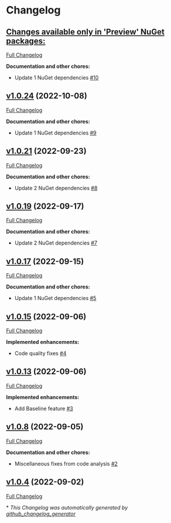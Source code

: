 # Changelog

## [**Changes available only in 'Preview' NuGet packages:**](https://github.com/nanoframework/nanoFramework.Benchmark/tree/HEAD)

[Full Changelog](https://github.com/nanoframework/nanoFramework.Benchmark/compare/v1.0.24...HEAD)

**Documentation and other chores:**

- Update 1 NuGet dependencies [\#10](https://github.com/nanoframework/nanoFramework.Benchmark/pull/10)

## [v1.0.24](https://github.com/nanoframework/nanoFramework.Benchmark/tree/v1.0.24) (2022-10-08)

[Full Changelog](https://github.com/nanoframework/nanoFramework.Benchmark/compare/v1.0.21...v1.0.24)

**Documentation and other chores:**

- Update 1 NuGet dependencies [\#9](https://github.com/nanoframework/nanoFramework.Benchmark/pull/9)

## [v1.0.21](https://github.com/nanoframework/nanoFramework.Benchmark/tree/v1.0.21) (2022-09-23)

[Full Changelog](https://github.com/nanoframework/nanoFramework.Benchmark/compare/v1.0.19...v1.0.21)

**Documentation and other chores:**

- Update 2 NuGet dependencies [\#8](https://github.com/nanoframework/nanoFramework.Benchmark/pull/8)

## [v1.0.19](https://github.com/nanoframework/nanoFramework.Benchmark/tree/v1.0.19) (2022-09-17)

[Full Changelog](https://github.com/nanoframework/nanoFramework.Benchmark/compare/v1.0.17...v1.0.19)

**Documentation and other chores:**

- Update 2 NuGet dependencies [\#7](https://github.com/nanoframework/nanoFramework.Benchmark/pull/7)

## [v1.0.17](https://github.com/nanoframework/nanoFramework.Benchmark/tree/v1.0.17) (2022-09-15)

[Full Changelog](https://github.com/nanoframework/nanoFramework.Benchmark/compare/v1.0.15...v1.0.17)

**Documentation and other chores:**

- Update 1 NuGet dependencies [\#5](https://github.com/nanoframework/nanoFramework.Benchmark/pull/5)

## [v1.0.15](https://github.com/nanoframework/nanoFramework.Benchmark/tree/v1.0.15) (2022-09-06)

[Full Changelog](https://github.com/nanoframework/nanoFramework.Benchmark/compare/v1.0.13...v1.0.15)

**Implemented enhancements:**

- Code quality fixes [\#4](https://github.com/nanoframework/nanoFramework.Benchmark/pull/4)

## [v1.0.13](https://github.com/nanoframework/nanoFramework.Benchmark/tree/v1.0.13) (2022-09-06)

[Full Changelog](https://github.com/nanoframework/nanoFramework.Benchmark/compare/v1.0.8...v1.0.13)

**Implemented enhancements:**

- Add Baseline feature [\#3](https://github.com/nanoframework/nanoFramework.Benchmark/pull/3)

## [v1.0.8](https://github.com/nanoframework/nanoFramework.Benchmark/tree/v1.0.8) (2022-09-05)

[Full Changelog](https://github.com/nanoframework/nanoFramework.Benchmark/compare/v1.0.4...v1.0.8)

**Documentation and other chores:**

- Miscellaneous fixes from code analysis [\#2](https://github.com/nanoframework/nanoFramework.Benchmark/pull/2)

## [v1.0.4](https://github.com/nanoframework/nanoFramework.Benchmark/tree/v1.0.4) (2022-09-02)

[Full Changelog](https://github.com/nanoframework/nanoFramework.Benchmark/compare/266203fa6cbb077a96fce140868b23e0e3366a13...v1.0.4)



\* *This Changelog was automatically generated by [github_changelog_generator](https://github.com/github-changelog-generator/github-changelog-generator)*
